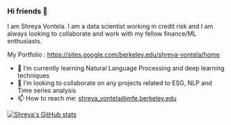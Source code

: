 ### Hi friends 👋

I am Shreya Vontela. I am a data scientist working in credit risk and I am always looking to collaborate and work with my fellow finance/ML enthusiasts. 

My Portfolio : https://sites.google.com/berkeley.edu/shreya-vontela/home

- 🌱 I’m currently learning Natural Language Processing and deep learning techniques
- 👯 I’m looking to collaborate on any projects related to ESG, NLP and Time series analysis 
- 📫 How to reach me: shreya_vontela@mfe.berkeley.edu

[![Shreya's GitHub stats](https://github-readme-stats.vercel.app/api?username=Shreyav29&hide=contribs,prs)](https://github.com/Shreyav29/github-readme-stats)
